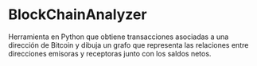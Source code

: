 # BlockChainAnalyzer
Herramienta en Python que obtiene transacciones asociadas a una dirección de Bitcoin y dibuja un grafo que representa las relaciones entre direcciones emisoras y receptoras junto con los saldos netos.
